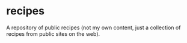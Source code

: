 # recipes
A repository of public recipes (not my own content, just a collection of recipes from public sites on the web).
